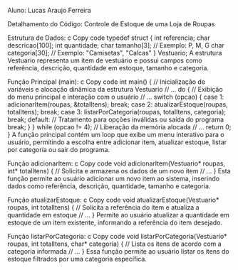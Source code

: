 Aluno: Lucas Araujo Ferreira

Detalhamento do Código: Controle de Estoque de uma Loja de Roupas

Estrutura de Dados:
c
Copy code
typedef struct {
    int referencia;
    char descricao[100];
    int quantidade;
    char tamanho[3]; // Exemplo: P, M, G
    char categoria[30]; // Exemplo: "Camisetas", "Calcas"
} Vestuario;
A estrutura Vestuario representa um item de vestuário e possui campos como referência, descrição, quantidade em estoque, tamanho e categoria.

Função Principal (main):
c
Copy code
int main() {
    // Inicialização de variáveis e alocação dinâmica da estrutura Vestuario
    // ...
    do {
        // Exibição do menu principal e interação com o usuário
        // ...
        switch (opcao) {
            case 1:
                adicionarItem(roupas, &totalItens);
                break;
            case 2:
                atualizarEstoque(roupas, totalItens);
                break;
            case 3:
                listarPorCategoria(roupas, totalItens, categoria);
                break;
            default:
                // Tratamento para opções inválidas ou saída do programa
                break;
        }
    } while (opcao != 4);
    // Liberação da memória alocada
    // ...
    return 0;
}
A função principal contém um loop que exibe um menu interativo para o usuário, permitindo a escolha entre adicionar item, atualizar estoque, listar por categoria ou sair do programa.

Função adicionarItem:
c
Copy code
void adicionarItem(Vestuario* roupas, int* totalItens) {
    // Solicita e armazena os dados de um novo item
    // ...
}
Esta função permite ao usuário adicionar um novo item ao sistema, inserindo dados como referência, descrição, quantidade, tamanho e categoria.

Função atualizarEstoque:
c
Copy code
void atualizarEstoque(Vestuario* roupas, int totalItens) {
    // Solicita a referência do item e atualiza a quantidade em estoque
    // ...
}
Permite ao usuário atualizar a quantidade em estoque de um item existente, informando a referência do item desejado.

Função listarPorCategoria:
c
Copy code
void listarPorCategoria(Vestuario* roupas, int totalItens, char* categoria) {
    // Lista os itens de acordo com a categoria informada
    // ...
}
Essa função permite ao usuário listar os itens do estoque filtrados por uma categoria específica.

